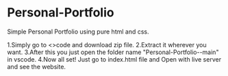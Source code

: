 # Personal-Portfolio
Simple Personal Portfolio using pure html and css.

1.Simply go to <>code  and download zip file.
2.Extract it wherever you want.
3.After this you just open the folder name "Personal-Portfolio--main" in vscode.
4.Now all set! Just go to index.html file and Open with live server and see the website. 
